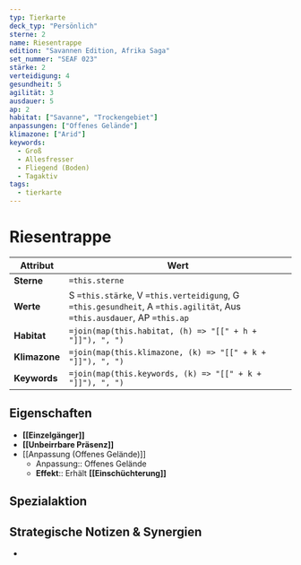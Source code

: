 ```yaml
---
typ: Tierkarte
deck_typ: "Persönlich"
sterne: 2
name: Riesentrappe
edition: "Savannen Edition, Afrika Saga"
set_nummer: "SEAF 023"
stärke: 2
verteidigung: 4
gesundheit: 5
agilität: 3
ausdauer: 5
ap: 2
habitat: ["Savanne", "Trockengebiet"]
anpassungen: ["Offenes Gelände"]
klimazone: ["Arid"]
keywords:
  - Groß
  - Allesfresser
  - Fliegend (Boden)
  - Tagaktiv
tags:
  - tierkarte
---
```


# Riesentrappe

| Attribut | Wert |
|---|---|
| **Sterne** | `=this.sterne` |
| **Werte** | S `=this.stärke`, V `=this.verteidigung`, G `=this.gesundheit`, A `=this.agilität`, Aus `=this.ausdauer`, AP `=this.ap` |
| **Habitat** | `=join(map(this.habitat, (h) => "[[" + h + "]]"), ", ")` |
| **Klimazone**| `=join(map(this.klimazone, (k) => "[[" + k + "]]"), ", ")` |
| **Keywords** | `=join(map(this.keywords, (k) => "[[" + k + "]]"), ", ")` |

## Eigenschaften

- **[[Einzelgänger]]**
- **[[Unbeirrbare Präsenz]]**
- [[Anpassung (Offenes Gelände)]]
	- Anpassung:: Offenes Gelände
	- **Effekt**:: Erhält **[[Einschüchterung]]**

## Spezialaktion


## Strategische Notizen & Synergien

-
